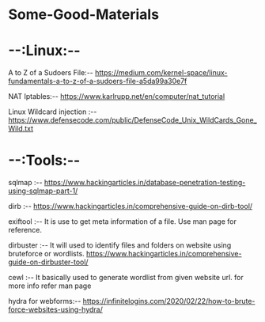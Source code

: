 # Some-Good-Materials

# --:Linux:--
A to Z of a Sudoers File:--  https://medium.com/kernel-space/linux-fundamentals-a-to-z-of-a-sudoers-file-a5da99a30e7f

NAT Iptables:--   https://www.karlrupp.net/en/computer/nat_tutorial

Linux Wildcard injection :-- https://www.defensecode.com/public/DefenseCode_Unix_WildCards_Gone_Wild.txt

# --:Tools:--
sqlmap  :--  https://www.hackingarticles.in/database-penetration-testing-using-sqlmap-part-1/

dirb    :--  https://www.hackingarticles.in/comprehensive-guide-on-dirb-tool/

exiftool :-- It is use to get meta information of a file. Use man page for reference.

dirbuster :-- It will used to identify files and folders on website using bruteforce or wordlists. https://www.hackingarticles.in/comprehensive-guide-on-dirbuster-tool/ 

cewl :-- It basically used to generate wordlist from given website url. for more info refer man page

hydra for webforms:-- https://infinitelogins.com/2020/02/22/how-to-brute-force-websites-using-hydra/
